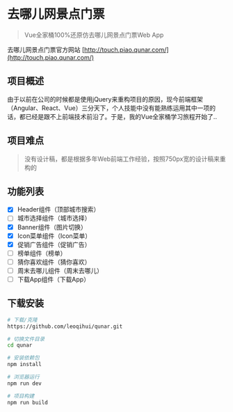 # 去哪儿网景点门票

> Vue全家桶100%还原仿去哪儿网景点门票Web App

去哪儿网景点门票官方网站 [http://touch.piao.qunar.com/](http://touch.piao.qunar.com/)

## 项目概述 

由于以前在公司的时候都是使用jQuery来重构项目的原因，现今前端框架（Angular、React、Vue）三分天下，个人技能中没有能熟练运用其中一项的话，都已经是跟不上前端技术前沿了。于是，我的Vue全家桶学习旅程开始了..

## 项目难点

> 没有设计稿，都是根据多年Web前端工作经验，按照750px宽的设计稿来重构的

## 功能列表

- [x] Header组件（顶部城市搜索）
- [ ] 城市选择组件（城市选择）
- [x] Banner组件（图片切换）
- [x] Icon菜单组件（Icon菜单）
- [x] 促销广告组件（促销广告）
- [ ] 榜单组件（榜单）
- [ ] 猜你喜欢组件（猜你喜欢）
- [ ] 周末去哪儿组件（周末去哪儿）
- [ ] 下载App组件（下载App）

## 下载安装

``` bash
# 下载/克隆
https://github.com/leoqihui/qunar.git

# 切换文件目录
cd qunar

# 安装依赖包
npm install

# 浏览器运行
npm run dev

# 项目构建
npm run build
```
